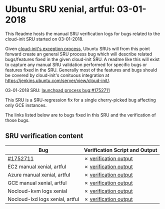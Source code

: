 Ubuntu SRU xenial, artful: 03-01-2018
=====
This Readme hosts the manual SRU verification logs for bugs related to the cloud-init SRU started on 03-01-2018.

Given [cloud-init's exception process](https://wiki.ubuntu.com/CloudinitUpdates), Ubuntu SRUs will from this point forward create an general SRU process bug which will describe related bugs/features fixed in the given cloud-init SRU. A readme like this will exist to capture any manual SRU validation performed for specific bugs or features fixed in the SRU. Generally most of the features and bugs should be covered by cloud-init's conituous integration at https://jenkins.ubuntu.com/server/view/cloud-init/.


03-01-2018 SRU: [launchpad process bug:#1752711](https://pad.lv/1752711)


This SRU is a SRU-regression fix for a single cherry-picked bug affecting only GCE instances.

The links listed below are to bugs fixed in this SRU and the verification of those bugs.

## SRU verification content
| Bug | Verification Script and Output |
| -------- |  -------- |
| [#1752711](http://pad.lv/1752711) | ✗ [verification output](../bugs/lp-1752711.txt) |
| EC2 manual xenial, artful | ✗ [verification output](../manual/ec2-sru-17.2.35.2.txt) |
| Azure manual xenial, artful | ✗ [verification output](../manual/azure-sru-17.2.35.2.txt) |
| GCE manual xenial, artful | ✗ [verification output](../manual/gce-sru-17.2.35.2.txt) |
| Nocloud-kvm logs xenial | ✗ [verification output](../manual/nocloud-kvm-sru-17.2.35.2.txt) |
| Nocloud-lxd logs xenial, artful | ✗ [verification output](../manual/nocloud-lxd-sru-17.2.35.2.txt) |
